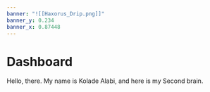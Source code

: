```yaml
---
banner: "![[Haxorus_Drip.png]]"
banner_y: 0.234
banner_x: 0.87448
---
```

# Dashboard

Hello, there. My name is Kolade Alabi, and here is my Second brain.
